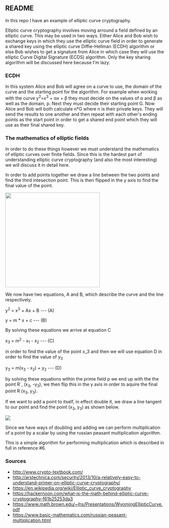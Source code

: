 ## README ##

In this repo I have an example of elliptic curve cryptography. 

Elliptic curve cryptography involves moving arround a field defined by an elliptic curve. This may be used in two ways. Either Alice and Bob wish to exchange keys in which they use the elliptic curve field in order to generate a shared key using the elliptic curve Diffie-Hellman (ECDH) algorithm or else Bob wishes to get a signature from Alice in which case they will use the elliptic Curve Digital Signature (ECDS) algorithm. Only the key sharing algorithm will be discussed here because I'm lazy.

### ECDH ###

In this system Alice and Bob will agree on a curve to use, the domain of the curve and the starting point for the algorithm. For example when working with the curve y<sup>2</sup>=x<sup>3</sup> + &alpha;x + &beta; they must decide on the values of &alpha; and &beta; as well as the domain, p. Next they must decide their starting point G. Now Alice and Bob will both calculate n*G where n is their private keys. They will send the results to one another and then repeat with each other's ending points as the start point in order to get a shared end point which they will use as their final shared key.


### The mathematics of elliptic fields ###

In order to do these things however we must understand the mathematics of elliptic curves over finite fields. Since this is the hardest part of understanding elliptic curve cryptography (and also the most interesting) we will discuss it in detail here.

In order to add points together we draw a line between the two points and find the third intesection point. This is then flipped in the y axis to find the final value of the point.

<image src='./curve_drawing_addition.png' style="width:300px;"></image>

We now have two equations, A and B, which describe the curve and the line respectively.

y<sup>2</sup> = x<sup>3</sup> + Ax + B --- (A)

y = m * x + c --- (B)

By solving these equations we arrive at equation C

x<sub>3</sub> = m<sup>2</sup> - x<sub>1</sub> - x<sub>2</sub> --- (C)

in order to find the value of the point x_3 and then we will use equation D in order to find the value of y<sub>3</sub>

y<sub>3</sub> = m(x<sub>3</sub> - x<sub>2</sub>) + y<sub>2</sub> --- (D)

by solving these equations within the prime field p we end up with the the point R`, (x<sub>3</sub>, -y<sub>3</sub>), we then flip this in the y axis in order to aquire the final point R (x<sub>3</sub>, y<sub>3</sub>).

If we want to add a point to itself, in effect double it, we draw a line tangent to our point and find the point (x<sub>3</sub>, y<sub>3</sub>) as shown below.

<image src='./curve_drawing_doubling.png'></image>

Since we have ways of doubling and adding we can perform multiplication of a point by a scalar by using the russian peasant multiplication algorithm.

This is a simple algorithm for performing multiplication which is described in full in reference #6.


### Sources ###

* http://www.crypto-textbook.com/
* http://arstechnica.com/security/2013/10/a-relatively-easy-to-understand-primer-on-elliptic-curve-cryptography/
* https://en.wikipedia.org/wiki/Elliptic_curve_cryptography
* https://hackernoon.com/what-is-the-math-behind-elliptic-curve-cryptography-f61b25253da3
* https://www.math.brown.edu/~jhs/Presentations/WyomingEllipticCurve.pdf
* https://www.basic-mathematics.com/russian-peasant-multiplication.html
